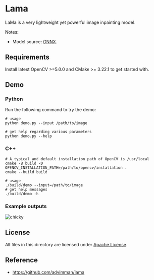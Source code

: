 # Lama

LaMa is a very lightweight yet powerful image inpainting model.

Notes:

- Model source: [ONNX](https://huggingface.co/Carve/LaMa-ONNX/blob/main/lama_fp32.onnx).

## Requirements 
Install latest OpenCV >=5.0.0 and CMake >= 3.22.1 to get started with.

## Demo

### Python

Run the following command to try the demo:

```shell
# usage
python demo.py --input /path/to/image

# get help regarding various parameters
python demo.py --help
```

### C++

```shell
# A typical and default installation path of OpenCV is /usr/local
cmake -B build -D OPENCV_INSTALLATION_PATH=/path/to/opencv/installation .
cmake --build build

# usage
./build/demo --input=/path/to/image
# get help messages
./build/demo -h
```

### Example outputs

![chicky](./example_outputs/squirrel_output.jpg)

## License

All files in this directory are licensed under [Apache License](./LICENSE).

## Reference

- https://github.com/advimman/lama